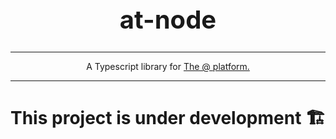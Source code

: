 <h1 align="center" style="font-size: 40px">at-node</h1>

---

<p align="center">A Typescript library for <a href="https://atsign.com">The @ platform.</a></p>

---

<h1 align="center" > This project is under development 🏗</h1>

